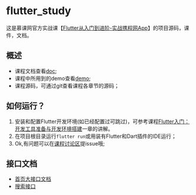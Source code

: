 # flutter_study
这是慕课网官方实战课【[Flutter从入门到进阶-实战携程网App](https://coding.imooc.com/class/321.html)】的项目源码，课件，文档。


## 概述
- 课程文档查看[doc](https://git.imooc.com/coding-321/flutter_trip/src/master/doc);
- 课程中所用到的demo查看[demo](https://git.imooc.com/coding-321/flutter_trip/src/master/demo);
- 课程源码，可通过git查看课程各章节的源码；


## 如何运行？

1. 安装和配置Flutter开发环境(如已经配置过可跳过)，可参考课程[Flutter入门：开发工具准备与开发环境搭建](https://coding.imooc.com/class/321.html)一章的讲解。
2. 在项目根目录运行`flutter run`或用装有Flutter和Dart插件的IDE运行；
3. Ok,有问题可以在[课程讨论区](https://coding.imooc.com/class/321.html)提issue哦;

## 接口文档

- [首页大接口文档](https://git.imooc.com/coding-321/flutter_trip/src/master/doc/首页大接口文档.md)
-
    [搜索接口](https://git.imooc.com/coding-321/flutter_trip/src/master/doc/搜索接口文档.md)
